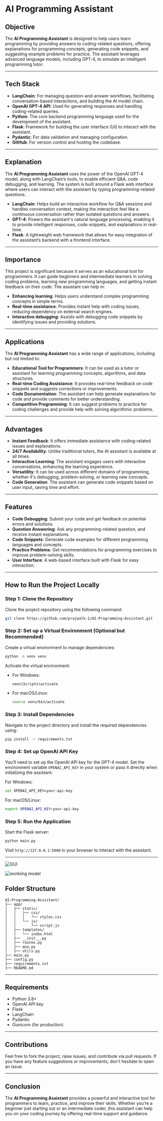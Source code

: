 # AI Programming Assistant

## Objective

The **AI Programming Assistant** is designed to help users learn programming by providing answers to coding-related questions, offering explanations for programming concepts, generating code snippets, and suggesting example problems for practice. The assistant leverages advanced language models, including GPT-4, to simulate an intelligent programming tutor.

---

## Tech Stack

- **LangChain**: For managing question-and-answer workflows, facilitating conversation-based interactions, and building the AI model chain.
- **OpenAI GPT-4 API**: Used for generating responses and handling coding-related queries.
- **Python**: The core backend programming language used for the development of the assistant.
- **Flask**: Framework for building the user interface (UI) to interact with the assistant.
- **Pydantic**: For data validation and managing configuration.
- **GitHub**: For version control and hosting the codebase.

---

## Explanation

The **AI Programming Assistant** uses the power of the OpenAI GPT-4 model, along with LangChain’s tools, to enable efficient Q&A, code debugging, and learning. The system is built around a Flask web interface where users can interact with the assistant by typing programming-related questions.

- **LangChain**: Helps build an interactive workflow for Q&A sessions and handles conversation context, making the interaction feel like a continuous conversation rather than isolated questions and answers.
- **GPT-4**: Powers the assistant's natural language processing, enabling it to provide intelligent responses, code snippets, and explanations in real-time.
- **Flask**: A lightweight web framework that allows for easy integration of the assistant’s backend with a frontend interface.

---

## Importance

This project is significant because it serves as an educational tool for programmers. It can guide beginners and intermediate learners in solving coding problems, learning new programming languages, and getting instant feedback on their code. The assistant can help in:
- **Enhancing learning**: Helps users understand complex programming concepts in simple terms.
- **Real-time assistance**: Provides instant help with coding issues, reducing dependency on external search engines.
- **Interactive debugging**: Assists with debugging code snippets by identifying issues and providing solutions.
  
---

## Applications

The **AI Programming Assistant** has a wide range of applications, including but not limited to:

- **Educational Tool for Programmers**: It can be used as a tutor or assistant for learning programming concepts, algorithms, and data structures.
- **Real-time Coding Assistance**: It provides real-time feedback on code snippets and suggests corrections or improvements.
- **Code Documentation**: The assistant can help generate explanations for code and provide comments for better understanding.
- **Competitive Programming**: It can suggest problems to practice for coding challenges and provide help with solving algorithmic problems.

---

## Advantages

- **Instant Feedback**: It offers immediate assistance with coding-related issues and explanations.
- **24/7 Availability**: Unlike traditional tutors, the AI assistant is available at all times.
- **Interactive Learning**: The assistant engages users with interactive conversations, enhancing the learning experience.
- **Versatility**: It can be used across different domains of programming, whether it's debugging, problem-solving, or learning new concepts.
- **Code Generation**: The assistant can generate code snippets based on user input, saving time and effort.
  
---

## Features

- **Code Debugging**: Submit your code and get feedback on potential errors and solutions.
- **Question Answering**: Ask any programming-related question, and receive instant explanations.
- **Code Snippets**: Generate code examples for different programming languages and concepts.
- **Practice Problems**: Get recommendations for programming exercises to improve problem-solving skills.
- **User Interface**: A web-based interface built with Flask for easy interaction.

---

## How to Run the Project Locally

### Step 1: Clone the Repository
Clone the project repository using the following command:
```bash
git clone https://github.com/prajwalk-1/AI-Programming-Assistant.git
```

### Step 2: Set up a Virtual Environment (Optional but Recommended)
Create a virtual environment to manage dependencies:
```bash
python -m venv venv
```

Activate the virtual environment:
- For Windows:
  ```bash
  venv\Scripts\activate
  ```
- For macOS/Linux:
  ```bash
  source venv/bin/activate
  ```

### Step 3: Install Dependencies
Navigate to the project directory and install the required dependencies using:
```bash
pip install -r requirements.txt
```

### Step 4: Set up OpenAI API Key
You’ll need to set up the OpenAI API key for the GPT-4 model. Set the environment variable `OPENAI_API_KEY` in your system or pass it directly when initializing the assistant.

For Windows:
```bash
set OPENAI_API_KEY=your-api-key
```

For macOS/Linux:
```bash
export OPENAI_API_KEY=your-api-key
```

### Step 5: Run the Application
Start the Flask server:
```bash
python main.py
```

Visit `http://127.0.0.1:5000` in your browser to interact with the assistant.

---

![GUI](https://github.com/user-attachments/assets/8b5a76b9-c4b7-43c8-a533-097732fc99a4)

![workiing model](https://github.com/user-attachments/assets/9cf800f0-2a81-4726-9dfb-2d03d14a57a7)



## Folder Structure

```plaintext
AI-Programming-Assistant/
├── app/
│   ├── static/
│   │   ├── css/
│   │   │   └── styles.css
│   │   └── js/
│   │       └── script.js
│   ├── templates/
│   │   └── index.html
│   ├── __init__.py
│   ├── routes.py
│   ├── qna.py
|   ├── utils.py
├── main.py
├── config.py
├── requirements.txt
├── README.md
```

---

## Requirements

- Python 3.8+
- OpenAI API key
- Flask
- LangChain
- Pydantic
- Gunicorn (for production)

---

## Contributions

Feel free to fork the project, raise issues, and contribute via pull requests. If you have any feature suggestions or improvements, don't hesitate to open an issue.

---

## Conclusion

The **AI Programming Assistant** provides a powerful and interactive tool for programmers to learn, practice, and improve their skills. Whether you’re a beginner just starting out or an intermediate coder, this assistant can help you on your coding journey by offering real-time support and guidance.
